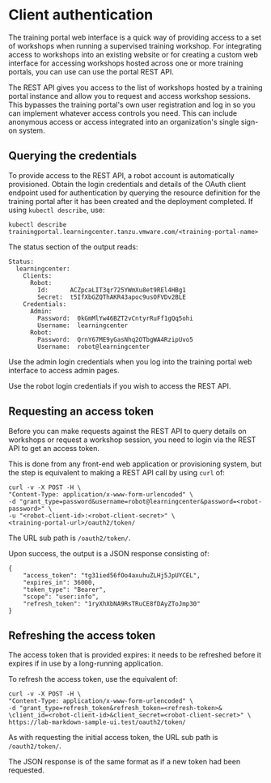 # Client authentication

The training portal web interface is a quick way of providing access to a set of workshops when running a supervised training workshop. For integrating access to workshops into an existing website or for creating a custom web interface for accessing workshops hosted across one or more training portals, you can use can use the portal REST API.

The REST API gives you access to the list of workshops hosted by a training portal instance and allow you to request and access workshop sessions. This bypasses the training portal's own user registration and log in so you can implement whatever access controls you need. This can include anonymous access or access integrated into an organization's single sign-on system.

## <a id="querying-credentials"></a>Querying the credentials

To provide access to the REST API, a robot account is automatically provisioned. Obtain the login credentials and details of the OAuth client endpoint used for authentication by querying the resource definition for the training portal after it has been created and the deployment completed. If using `kubectl describe`, use:

```
kubectl describe trainingportal.learningcenter.tanzu.vmware.com/<training-portal-name>
```

The status section of the output reads:

```
Status:
  learningcenter:
    Clients:
      Robot:
        Id:      ACZpcaLIT3qr725YWmXu8et9REl4HBg1
        Secret:  t5IfXbGZQThAKR43apoc9usOFVDv2BLE
    Credentials:
      Admin:
        Password:  0kGmMlYw46BZT2vCntyrRuFf1gQq5ohi
        Username:  learningcenter
      Robot:
        Password:  QrnY67ME9yGasNhq2OTbgWA4RzipUvo5
        Username:  robot@learningcenter
```

Use the admin login credentials when you log into the training portal web interface to access admin pages.

Use the robot login credentials if you wish to access the REST API.

## <a id="requesting-access-token"></a>Requesting an access token

Before you can make requests against the REST API to query details on workshops or request a workshop session, you need to login via the REST API to get an access token.

This is done from any front-end web application or provisioning system, but the step is equivalent to making a REST API call by using `curl` of:

```
curl -v -X POST -H \
"Content-Type: application/x-www-form-urlencoded" \
-d "grant_type=password&username=robot@learningcenter&password=<robot-password>" \
-u "<robot-client-id>:<robot-client-secret>" \ 
<training-portal-url>/oauth2/token/
```

The URL sub path is `/oauth2/token/`.

Upon success, the output is a JSON response consisting of:

```
{
    "access_token": "tg31ied56fOo4axuhuZLHj5JpUYCEL",
    "expires_in": 36000,
    "token_type": "Bearer",
    "scope": "user:info",
    "refresh_token": "1ryXhXbNA9RsTRuCE8fDAyZToJmp30"
}
```

## <a id="refreshing-access-token"></a>Refreshing the access token

The access token that is provided expires: it needs to be refreshed before it expires if in use by a long-running application.

To refresh the access token, use the equivalent of:

```
curl -v -X POST -H \
"Content-Type: application/x-www-form-urlencoded" \
-d "grant_type=refresh_token&refresh_token=<refresh-token>& \client_id=<robot-client-id>&client_secret=<robot-client-secret>" \
https://lab-markdown-sample-ui.test/oauth2/token/
```

As with requesting the initial access token, the URL sub path is `/oauth2/token/`.

The JSON response is of the same format as if a new token had been requested.
